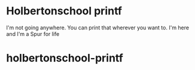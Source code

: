 # Holbertonschool printf
I'm not going anywhere. You can print that wherever you want to. I'm here and I'm a Spur for life
# holbertonschool-printf

